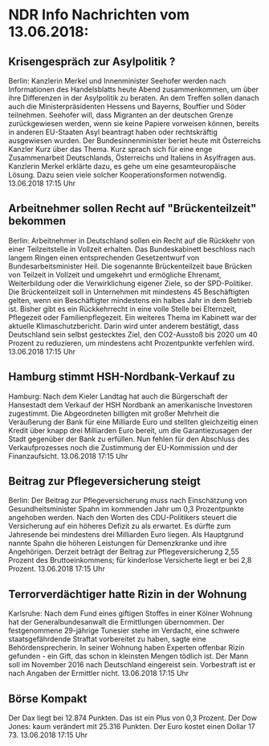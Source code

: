 # NDR Info Nachrichten vom 13.06.2018:


## Krisengespräch zur Asylpolitik ?
Berlin:	Kanzlerin Merkel und Innenminister Seehofer werden nach Informationen des Handelsblatts heute Abend zusammenkommen, um über ihre Differenzen in der Asylpolitik zu beraten. An dem Treffen sollen danach auch die Ministerpräsidenten Hessens und Bayerns, Bouffier und Söder teilnehmen. Seehofer will, dass Migranten an der deutschen Grenze zurückgewiesen werden, wenn sie keine Papiere vorweisen können, bereits in anderen EU-Staaten Asyl beantragt haben oder rechtskräftig ausgewiesen wurden. Der Bundesinnenminister beriet heute mit Österreichs Kanzler Kurz über das Thema. Kurz sprach sich für eine enge Zusammenarbeit Deutschlands, Österreichs und Italiens in Asylfragen aus. Kanzlerin Merkel erklärte dazu, es gehe um eine gesamteuropäische Lösung. Dazu seien viele solcher Kooperationsformen notwendig. 13.06.2018 17:15 Uhr 

## Arbeitnehmer sollen Recht auf "Brückenteilzeit" bekommen
Berlin: Arbeitnehmer in Deutschland sollen ein Recht auf die Rückkehr von einer Teilzeitstelle in Vollzeit erhalten. Das Bundeskabinett beschloss nach langem Ringen einen entsprechenden Gesetzentwurf von Bundesarbeitsminister Heil. Die sogenannte Brückenteilzeit baue Brücken von Teilzeit in Vollzeit und umgekehrt und ermögliche Ehrenamt, Weiterbildung oder die Verwirklichung eigener Ziele, so der SPD-Politiker. Die Brückenteilzeit soll in Unternehmen mit mindestens 45 Beschäftigten gelten, wenn ein Beschäftigter mindestens ein halbes Jahr in dem Betrieb ist. Bisher gibt es ein Rückkehrrecht in eine volle Stelle bei Elternzeit, Pflegezeit oder Familienpflegezeit. Ein weiteres Thema im Kabinett war der aktuelle Klimaschutzbericht. Darin wird unter anderem bestätigt, dass Deutschland sein selbst gestecktes Ziel, den CO2-Ausstoß bis 2020 um 40 Prozent zu reduzieren, um mindestens acht Prozentpunkte verfehlen wird. 13.06.2018 17:15 Uhr 

## Hamburg stimmt HSH-Nordbank-Verkauf zu
Hamburg: Nach dem Kieler Landtag hat auch die Bürgerschaft der Hansestadt dem Verkauf der HSH Nordbank an amerikanische Investoren zugestimmt. Die Abgeordneten billigten mit großer Mehrheit die Veräußerung der Bank für eine Milliarde Euro und stellten gleichzeitig einen Kredit über knapp drei Milliarden Euro bereit, um die Garantiezusagen der Stadt gegenüber der Bank zu erfüllen. Nun fehlen für den Abschluss des Verkaufprozesses noch die Zustimmung der EU-Kommission und der Finanzaufsicht. 13.06.2018 17:15 Uhr 

## Beitrag zur Pflegeversicherung steigt
Berlin: Der Beitrag zur Pflegeversicherung muss nach Einschätzung von Gesundheitsminister Spahn im kommenden Jahr um 0,3 Prozentpunkte angehoben werden. Nach den Worten des CDU-Politikers steuert die Versicherung auf ein höheres Defizit zu als erwartet. Es dürfte zum Jahresende bei mindestens drei Milliarden Euro liegen. Als Hauptgrund nannte Spahn die höheren Leistungen für Demenzkranke und ihre Angehörigen. Derzeit beträgt der Beitrag zur Pflegeversicherung 2,55 Prozent des Bruttoeinkommens; für kinderlose Versicherte liegt er bei 2,8 Prozent. 13.06.2018 17:15 Uhr 

## Terrorverdächtiger hatte Rizin in der Wohnung
Karlsruhe: Nach dem Fund eines giftigen Stoffes in einer Kölner Wohnung hat der Generalbundesanwalt die Ermittlungen übernommen. Der festgenommene 29-jährige Tunesier stehe im Verdacht, eine schwere staatsgefährdende Straftat vorbereitet zu haben, sagte eine Behördensprecherin. In seiner Wohnung haben Experten offenbar Rizin gefunden - ein Gift, das schon in kleinsten Mengen tödlich ist. Der Mann soll im November 2016 nach Deutschland eingereist sein. Vorbestraft ist er nach Angaben der Ermittler nicht. 13.06.2018 17:15 Uhr 

## Börse Kompakt
Der Dax liegt bei 12.874 Punkten. Das ist ein Plus von  0,3 Prozent. Der Dow Jones: kaum verändert mit 25.316 Punkten. Der Euro kostet einen Dollar 17 73. 13.06.2018 17:15 Uhr 
